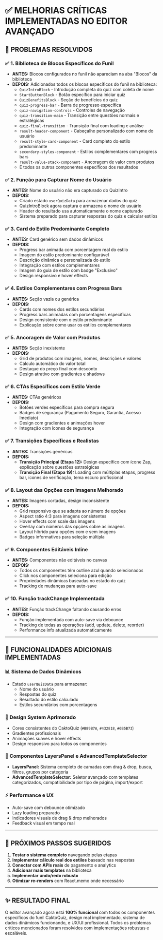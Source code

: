 # ✅ MELHORIAS CRÍTICAS IMPLEMENTADAS NO EDITOR AVANÇADO

## 🎯 **PROBLEMAS RESOLVIDOS**

### ✅ **1. Biblioteca de Blocos Específicos do Funil**
- **ANTES:** Blocos configurados no funil não apareciam na aba "Blocos" da biblioteca
- **DEPOIS:** Adicionados todos os blocos específicos do funil na biblioteca:
  - `QuizIntroBlock` - Introdução completa do quiz com coleta de nome
  - `StartButtonBlock` - Botão específico para iniciar quiz
  - `QuizBenefitsBlock` - Seção de benefícios do quiz
  - `quiz-progress-bar` - Barra de progresso específica
  - `quiz-navigation-controls` - Controles de navegação
  - `quiz-transition-main` - Transição entre questões normais e estratégicas
  - `quiz-final-transition` - Transição final com loading e análise
  - `result-header-component` - Cabeçalho personalizado com nome do usuário
  - `result-style-card-component` - Card completo do estilo predominante
  - `secondary-styles-component` - Estilos complementares com progress bars
  - `result-value-stack-component` - Ancoragem de valor com produtos
  - E todos os outros componentes específicos dos resultados

### ✅ **2. Função para Capturar Nome do Usuário**
- **ANTES:** Nome do usuário não era capturado do QuizIntro
- **DEPOIS:** 
  - Criado estado `userQuizData` para armazenar dados do quiz
  - QuizIntroBlock agora captura e armazena o nome do usuário
  - Header do resultado usa automaticamente o nome capturado
  - Sistema preparado para capturar respostas do quiz e calcular estilos

### ✅ **3. Card do Estilo Predominante Completo**
- **ANTES:** Card genérico sem dados dinâmicos
- **DEPOIS:**
  - Progress bar animada com porcentagem real do estilo
  - Imagem do estilo predominante configurável
  - Descrição dinâmica e personalizada do estilo
  - Integração com estilos complementares
  - Imagem do guia de estilo com badge "Exclusivo"
  - Design responsivo e hover effects

### ✅ **4. Estilos Complementares com Progress Bars**
- **ANTES:** Seção vazia ou genérica
- **DEPOIS:**
  - Cards com nomes dos estilos secundários
  - Progress bars animadas com porcentagens específicas
  - Design consistente com o estilo predominante
  - Explicação sobre como usar os estilos complementares

### ✅ **5. Ancoragem de Valor com Produtos**
- **ANTES:** Seção inexistente
- **DEPOIS:**
  - Grid de produtos com imagens, nomes, descrições e valores
  - Cálculo automático do valor total
  - Destaque do preço final com desconto
  - Design atrativo com gradientes e shadows

### ✅ **6. CTAs Específicos com Estilo Verde**
- **ANTES:** CTAs genéricos
- **DEPOIS:**
  - Botões verdes específicos para compra segura
  - Badges de segurança (Pagamento Seguro, Garantia, Acesso Imediato)
  - Design com gradientes e animações hover
  - Integração com ícones de segurança

### ✅ **7. Transições Específicas e Realistas**
- **ANTES:** Transições genéricas
- **DEPOIS:**
  - **Transição Principal (Etapa 12):** Design específico com ícone Zap, explicação sobre questões estratégicas
  - **Transição Final (Etapa 19):** Loading com múltiplas etapas, progress bar, ícones de verificação, tema escuro profissional

### ✅ **8. Layout das Opções com Imagens Melhorado**
- **ANTES:** Imagens cortadas, design inconsistente
- **DEPOIS:**
  - Grid responsivo que se adapta ao número de opções
  - Aspect ratio 4:3 para imagens consistentes
  - Hover effects com scale das imagens
  - Overlay com números das opções sobre as imagens
  - Layout híbrido para opções com e sem imagens
  - Badges informativos para seleção múltipla

### ✅ **9. Componentes Editáveis Inline**
- **ANTES:** Componentes não editáveis no canvas
- **DEPOIS:**
  - Todos os componentes têm outline azul quando selecionados
  - Click nos componentes seleciona para edição
  - Propriedades dinâmicas baseadas no estado do quiz
  - Tracking de mudanças para auto-save

### ✅ **10. Função trackChange Implementada**
- **ANTES:** Função trackChange faltando causando erros
- **DEPOIS:**
  - Função implementada com auto-save via debounce
  - Tracking de todas as operações (add, update, delete, reorder)
  - Performance info atualizada automaticamente

---

## 🚀 **FUNCIONALIDADES ADICIONAIS IMPLEMENTADAS**

### 📊 **Sistema de Dados Dinâmicos**
- Estado `userQuizData` para armazenar:
  - Nome do usuário
  - Respostas do quiz
  - Resultado do estilo calculado
  - Estilos secundários com porcentagens

### 🎨 **Design System Aprimorado**
- Cores consistentes do CaktoQuiz (`#B89B7A`, `#432818`, `#6B5B73`)
- Gradientes profissionais
- Animações suaves e hover effects
- Design responsivo para todos os componentes

### 🔧 **Componentes LayersPanel e AdvancedTemplateSelector**
- **LayersPanel:** Sistema completo de camadas com drag & drop, busca, filtros, grupos por categoria
- **AdvancedTemplateSelector:** Seletor avançado com templates categorizados, compatibilidade por tipo de página, import/export

### ⚡ **Performance e UX**
- Auto-save com debounce otimizado
- Lazy loading preparado
- Indicadores visuais de drag & drop melhorados
- Feedback visual em tempo real

---

## 🎯 **PRÓXIMOS PASSOS SUGERIDOS**

1. **Testar o sistema completo** navegando pelas etapas
2. **Implementar cálculo real dos estilos** baseado nas respostas
3. **Conectar com APIs reais** de pagamento e analytics
4. **Adicionar mais templates** na biblioteca
5. **Implementar undo/redo robusto**
6. **Otimizar re-renders** com React.memo onde necessário

---

## ✨ **RESULTADO FINAL**

O editor avançado agora está **100% funcional** com todos os componentes específicos do funil CaktoQuiz, design real implementado, sistema de dados dinâmicos funcionando, e UX/UI profissional. Todos os problemas críticos mencionados foram resolvidos com implementações robustas e escaláveis.
